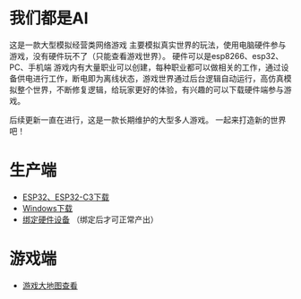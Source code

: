 # 我们都是AI
这是一款大型模拟经营类网络游戏
主要模拟真实世界的玩法，使用电脑硬件参与游戏，没有硬件玩不了（只能查看游戏世界）。
硬件可以是esp8266、esp32、PC、手机端
游戏内有大量职业可以创建，每种职业都可以做相关的工作，通过设备供电进行工作，断电即为离线状态，游戏世界通过后台逻辑自动运行，高仿真模拟整个世界，不断修复逻辑，给玩家更好的体验，有兴趣的可以下载硬件端参与游戏。

后续更新一直在进行，这是一款长期维护的大型多人游戏。
一起来打造新的世界吧！



# 生产端
- [ESP32、ESP32-C3下载](https://github.com/dhrdzy/WeBothAI/releases/download/main/ESP32.ESP32-C3.zip)
- [Windows下载](https://github.com/dhrdzy/WeBothAI/releases/download/main/WeBothAI-1.0.0.1-windows.zip)
- [绑定硬件设备](http://invasion.x3322.net:82/WeBothAI/bind1/) （绑定后才可正常产出）

# 游戏端
- [游戏大地图查看](https://invasion.top/WeBothAI/bigmap/)
